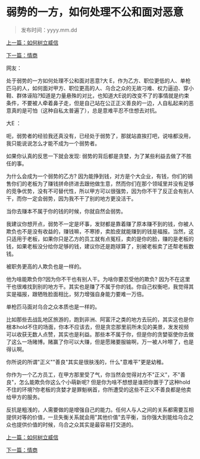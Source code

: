 # 弱势的一方，如何处理不公和面对恶意
>
>发布时间：yyyy.mm.dd

[上一篇：如何树立威信](/work/article18)

[下一篇：情商](/work/article20)

网友：

处于弱势的一方如何处理不公和面对恶意?大 E，作为乙方、职位更低的人、单枪匹马的人，如何面对甲方、职位更高的人、乌合之众的无故刁难、权力逼迫、穿小鞋、群体诬陷?知道是力量悬殊的对比，也知道大E说的改变不了的事情就是约束条件，不要被人牵着鼻子走，但是自己站在公正正义善良的一边，人自私起来的恶意真的是可怕（这种自私太普遍了），总是意难平忍不住想去对抗。 

大E ：

呃，弱势者的经验我还真没有，已经处于弱势了，那就站直挨打吧，说啥都没用，我只能说说怎么才能不成为一个弱势者。 

如果你认真的反思一下就会发现∶ 弱势的背后都是贪婪，为了某些利益去做了不胜任的事。 

为什么会成为一个弱势的乙方? 因为能挣到钱，对方是个大企业，有钱，你们的销售你们的老板为了赚钱拼命挤进去跟他做生意，然而你们在那个领域里并没有足够的竞争优势，没有不可替代性，所以甲方可以很强势，因为你不干了反正会有别人干，而你一定会弱势，因为我不干了别的地方更没活干。 

当你去赚本不属于你的钱的时候，你就自然会弱势。 

我建议你想开点，弱势不一定是坏事，发财都是靠着赚了原本赚不到的钱，你被人欺负也不是没有收益的，赚钱嘛，不寒掺，卖脸皮就能赚到的钱是福报。当然，这只适用于老板，如果你只是乙方的员工就有点冤枉，卖的是你的脸，赚的是老板的钱，如果老板没分给你足够的钱，建议你还是跑球算了，别被老板卖了还帮老板数钱。 

被职务更高的人欺负也是一样的。 

他为啥能欺负你?因为你不干也有别人干。为啥你要忍受他的欺负? 因为不在这里干也很难找到别的地方干。其实也是赚了不属于你的钱。你自己权衡吧，我觉得其实是福报，跟牺牲脸面相比，努力增强自身能力要难一万倍。 

单枪匹马面对乌合之众本质也是一样的。 

比如那些去战乱地区旅游的，跑到非洲、阿富汗之类的地方去玩的，其实这也是你根本hold不住的场面，你本不应该去，但是贪恋那里前所未见的美景，发发视频可以收获无数人点赞，其实也是利益。那些本不属于你，但是你的贪婪驱使你去做了这么一场赌博。赌赢了你可以大赚，但是愿赌要服输啊，万一被人咔嚓了，也是得认啊。 

你所说的所谓"正义""善良"其实是很肤浅的，什么"意难平"更是幼稚。 

你作为一个乙方员工，在甲方那里受了气，你当然会觉得对方不"正义"，不"善良"，怎么能欺负你这么个小萌新呢? 但是你为啥不想想是谁把你置于了这种hold不住的环境?你老板的贪婪才是罪魁祸首，你所遭受的这些不正义不善良都是他卖给甲方的服务。 

反抗是粗浅的，人需要做的是增强自己的能力。任何人与人之间的关系都需要互相提供对等的价值，一旦失衡关系就会用"其他价值"去平衡，当你强大到能给乌合之众也提供价值的时候，乌合之众其实是最容易打交道的。

[上一篇：如何树立威信](/work/article18)

[下一篇：情商](/work/article20)

















​     











